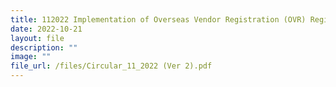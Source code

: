 ```yaml
---
title: 112022 Implementation of Overseas Vendor Registration (OVR) Regime
date: 2022-10-21
layout: file
description: ""
image: ""
file_url: /files/Circular_11_2022 (Ver 2).pdf
---
```




